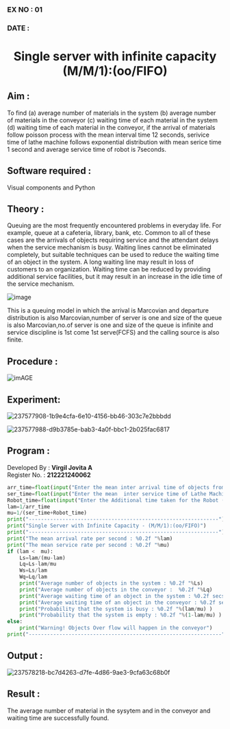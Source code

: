### EX NO : 01
### DATE  :
# <p align="center">Single server with infinite capacity (M/M/1):(oo/FIFO)</p>
## Aim :
To find (a) average number of materials in the system (b) average number of materials in the conveyor (c) waiting time of each material in the system (d) waiting time of each material in the conveyor, if the arrival  of materials follow poisson process with the mean interval time 12 seconds, serivice time of lathe machine follows exponential distribution with mean serice time 1 second and average service time of robot is 7seconds.

## Software required :
Visual components and Python

## Theory :
Queuing are the most frequently encountered problems in everyday life. For example, queue at a cafeteria, library, bank, etc. Common to all of these cases are the arrivals of objects requiring service and the attendant delays when the service mechanism is busy. Waiting lines cannot be eliminated completely, but suitable techniques can be used to reduce the waiting time of an object in the system. A long waiting line may result in loss of customers to an organization. Waiting time can be reduced by providing additional service facilities, but it may result in an increase in the idle time of the service mechanism.

![image](1.png)

This is a queuing model in which the arrival is Marcovian and departure distribution is also Marcovian,number of server is one and size of the queue is also Marcovian,no.of server is one and size of the queue is infinite and service discipline is 1st come 1st serve(FCFS) and the calling source is also finite.

## Procedure :

![imAGE](2.png)

## Experiment:
![237577908-1b9e4cfa-6e10-4156-bb46-303c7e2bbbdd](https://github.com/Aashima02/Single-server-infinite-capacity---Markov-Model/assets/93427086/cc250870-d1e7-4112-8ccc-5cae2a4301f0)

![237577988-d9b3785e-bab3-4a0f-bbc1-2b025fac6817](https://github.com/Aashima02/Single-server-infinite-capacity---Markov-Model/assets/93427086/6803d927-8db8-44a6-b37a-5e7a4bfebf01)


## Program :
Developed By : **Virgil Jovita A**
</br>
Register No. : **212221240062**
```python
arr_time=float(input("Enter the mean inter arrival time of objects from Feeder (in secs): "))
ser_time=float(input("Enter the mean  inter service time of Lathe Machine (in secs) :  "))
Robot_time=float(input("Enter the Additional time taken for the Robot (in secs) :  "))
lam=1/arr_time
mu=1/(ser_time+Robot_time)
print("--------------------------------------------------------------")
print("Single Server with Infinite Capacity - (M/M/1):(oo/FIFO)")
print("--------------------------------------------------------------")
print("The mean arrival rate per second : %0.2f "%lam)
print("The mean service rate per second : %0.2f "%mu)
if (lam <  mu):
    Ls=lam/(mu-lam)
    Lq=Ls-lam/mu
    Ws=Ls/lam
    Wq=Lq/lam
    print("Average number of objects in the system : %0.2f "%Ls)
    print("Average number of objects in the conveyor :  %0.2f "%Lq)
    print("Average waiting time of an object in the system : %0.2f secs"%Ws)
    print("Average waiting time of an object in the conveyor : %0.2f secs"%Wq)
    print("Probability that the system is busy : %0.2f "%(lam/mu) )
    print("Probability that the system is empty : %0.2f "%(1-lam/mu) )
else:
    print("Warning! Objects Over flow will happen in the conveyor")
print("---------------------------------------------------------------")
```

## Output :
![237578218-bc7d4263-d7fe-4d86-9ae3-9cfa63c68b0f](https://github.com/Aashima02/Single-server-infinite-capacity---Markov-Model/assets/93427086/24982b8a-7e5c-46a5-a361-ca5790bd92fa)

## Result :
The average number of material in the sysytem and in the conveyor and waiting time are successfully found.
